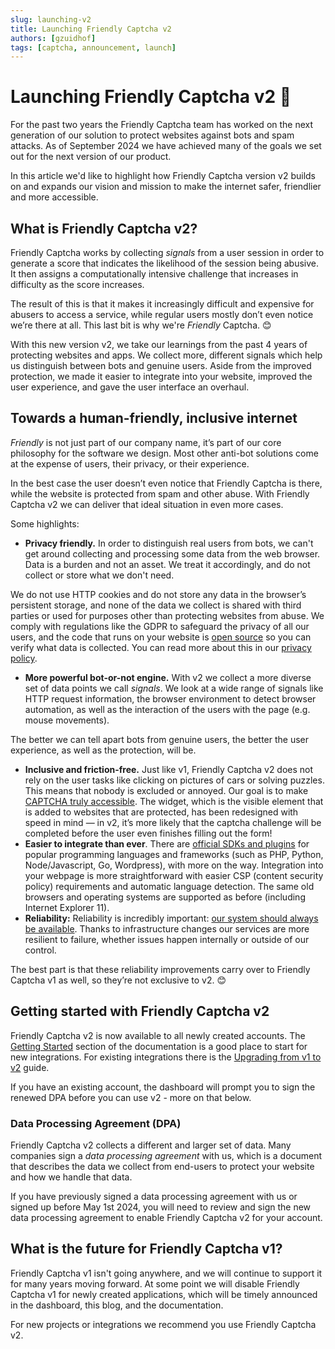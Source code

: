 ```yaml
---
slug: launching-v2
title: Launching Friendly Captcha v2
authors: [gzuidhof]
tags: [captcha, announcement, launch]
---
```


# Launching Friendly Captcha v2 🚀

For the past two years the Friendly Captcha team has worked on the next generation of our solution to protect websites against bots and spam attacks. As of September 2024 we have achieved many of the goals we set out for the next version of our product.

In this article we'd like to highlight how Friendly Captcha version v2 builds on and expands our vision and mission to make the internet safer, friendlier and more accessible.

## What is Friendly Captcha v2?

Friendly Captcha works by collecting *signals* from a user session in order to generate a score that indicates the likelihood of the session being abusive. It then assigns a computationally intensive challenge that increases in difficulty as the score increases.

The result of this is that it makes it increasingly difficult and expensive for abusers to access a service, while regular users mostly don’t even notice we’re there at all. This last bit is why we're *Friendly* Captcha. 😊

With this new version v2, we take our learnings from the past 4 years of protecting websites and apps. We collect more, different signals which help us distinguish between bots and genuine users. Aside from the improved protection, we made it easier to integrate into your website, improved the user experience, and gave the user interface an overhaul.

## Towards a human-friendly, inclusive internet

*Friendly* is not just part of our company name, it’s part of our core philosophy for the software we design. Most other anti-bot solutions come at the expense of users, their privacy, or their  experience.

In the best case the user doesn’t even notice that Friendly Captcha is there, while the website is protected from spam and other abuse. With Friendly Captcha v2 we can deliver that ideal situation in even more cases.

Some highlights:

- **Privacy friendly.** In order to  distinguish real users from bots, we can't get around collecting and processing some data from the web browser. Data is a burden and not an asset. We treat it accordingly, and do not collect or store what we don't need.

We do not use HTTP cookies and do not store any data in the browser’s persistent storage, and none of the data we collect is shared with third parties or used for purposes other than protecting websites from abuse. We comply with regulations like the GDPR to safeguard the privacy of all our users, and the code that runs on your website is [open source](https://github.com/FriendlyCaptcha/friendly-captcha-sdk) so you can verify what data is collected. You can read more about this in our [privacy policy](https://friendlycaptcha.com/legal/privacy-end-users/).
- **More powerful bot-or-not engine.** With v2 we collect a more diverse set of data points we call *signals*. We look at a wide range of signals like HTTP request information, the browser environment to detect browser automation, as well as the interaction of the users with the page (e.g. mouse movements). 

The better we can tell apart bots from genuine users, the better the user experience, as well as the protection, will be.
- **Inclusive and friction-free.** Just like v1, Friendly Captcha v2 does not rely on the user tasks like clicking on pictures of cars or solving puzzles. This means that nobody is excluded or annoyed. Our goal is to make [CAPTCHA truly accessible](https://friendlycaptcha.com/insights/captcha-accessibility/). The widget, which is the visible element that is added to websites that are protected, has been redesigned with speed in mind — in v2, it’s more likely that the captcha challenge will be completed before the user even finishes filling out the form!
- **Easier to integrate than ever**. There are [official SDKs and plugins](https://developer.friendlycaptcha.com/docs/integrations/) for popular programming languages and frameworks (such as PHP, Python, Node/Javascript, Go, Wordpress), with more on the way. Integration into your webpage is more straightforward with easier CSP (content security policy) requirements and automatic language detection. The same old browsers and operating systems are supported as before (including Internet Explorer 11).
- **Reliability:** Reliability is incredibly important: [our system should always be available](https://status.friendlycaptcha.com). Thanks to infrastructure changes our services are more resilient to failure, whether issues happen internally or outside of our control.

The best part is that these reliability improvements carry over to Friendly Captcha v1 as well, so they’re not exclusive to v2. 😊

## Getting started with Friendly Captcha v2

Friendly Captcha v2 is now available to all newly created accounts. The [Getting Started](https://developer.friendlycaptcha.com/docs/v2/getting-started/) section of the documentation is a good place to start for new integrations. For existing integrations there is the [Upgrading from v1 to v2](https://developer.friendlycaptcha.com/docs/v2/guides/upgrading-from-v1/) guide.

If you have an existing account, the dashboard will prompt you to sign the renewed DPA before you can use v2 - more on that below.

### Data Processing Agreement (DPA)

Friendly Captcha v2 collects a different and larger set of data. Many companies sign a *data processing agreement* with us, which is a document that describes the data we collect from end-users to protect your website and how we handle that data.

If you have previously signed a data processing agreement with us or signed up before May 1st 2024, you will need to review and sign the new data processing agreement to enable Friendly Captcha v2 for your account.

## What is the future for Friendly Captcha v1?

Friendly Captcha v1 isn't going anywhere, and we will continue to support it for many years moving forward. At some point we will disable Friendly Captcha v1 for newly created applications, which will be timely announced in the dashboard, this blog, and the documentation.

For new projects or integrations we recommend you use Friendly Captcha v2.
